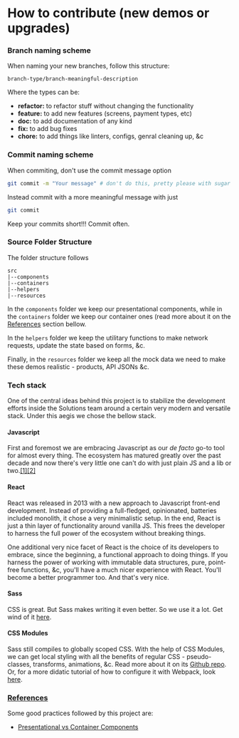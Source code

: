 How to contribute (new demos or upgrades)
================================

### Branch naming scheme
When naming your new branches, follow this structure:

```
branch-type/branch-meaningful-description
```

Where the types can be:

- **refactor:** to refactor stuff without changing the functionality
- **feature:** to add new features (screens, payment types, etc)
- **doc:** to add documentation of any kind
- **fix:** to add bug fixes
- **chore:** to add things like linters, configs, genral cleaning up, &c

### Commit naming scheme
When commiting, don't use the commit message option

```sh
git commit -m "Your message" # don't do this, pretty please with sugar on top
```
Instead commit with a more meaningful message with just

```sh
git commit
```

Keep your commits short!!! Commit often.

### Source Folder Structure

The folder structure follows

```
src
|--components
|--containers
|--helpers
|--resources
```

In the `components` folder we keep our presentational components, while in the `containers` folder we keep our container ones (read more about it on the <a href="#refrences">References</a> section bellow.

In the `helpers` folder we keep the utilitary functions to make network requests, update the state based on forms, &c.

Finally, in the `resources` folder we keep all the mock data we need to make these demos realistic - products, API JSONs &c.

### Tech stack
One of the central ideas behind this project is to stabilize the development efforts inside the Solutions team around a certain very modern and versatile stack. Under this aegis we chose the bellow stack.

#### Javascript
First and foremost we are embracing Javascript as our _de facto_ go-to tool for almost every thing. The ecosystem has matured greatly over the past decade and now there's very little one can't do with just plain JS and a lib or two.[[1]](https://www.youtube.com/watch?v=L-fx2xXSVso&t=2129s)[[2]](https://www.youtube.com/watch?v=G39lKaONAlA&t=770s)

#### React
React was released in 2013 with a new approach to Javascript front-end development. Instead of providing a full-fledged, opinionated, batteries included monolith, it chose a very minimalistic setup. In the end, React is just a thin layer of functionality around vanilla JS. This frees the developer to harness the full power of the ecosystem without breaking things.

One additional very nice facet of React is the choice of its developers to embrace, since the beginning, a functional approach to doing things. If you harness the power of working with immutable data structures, pure, point-free functions, &c, you'll have a much nicer experience with React. You'll become a better programmer too. And that's very nice.

#### Sass
CSS is great. But Sass makes writing it even better. So we use it a lot. Get wind of it [here](https://sass-lang.com/guide).

#### CSS Modules
Sass still compiles to globally scoped CSS. With the help of CSS Modules, we can get local styling with all the benefits of regular CSS - pseudo-classes, transforms, animations, &c. Read more about it on its [Github repo](https://github.com/css-modules/css-modules). Or, for a more didatic tutorial of how to configure it with Webpack, look [here](https://medium.com/@kswanie21/css-modules-sass-in-create-react-app-37c3152de9).

### [References](#references)
Some good practices followed by this project are:

- [Presentational vs Container Components](https://medium.com/@dan_abramov/smart-and-dumb-components-7ca2f9a7c7d0)
